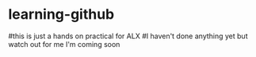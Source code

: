 # learning-github
#this is just a hands on practical for ALX
#I haven't done anything yet but watch out for me I'm coming soon
